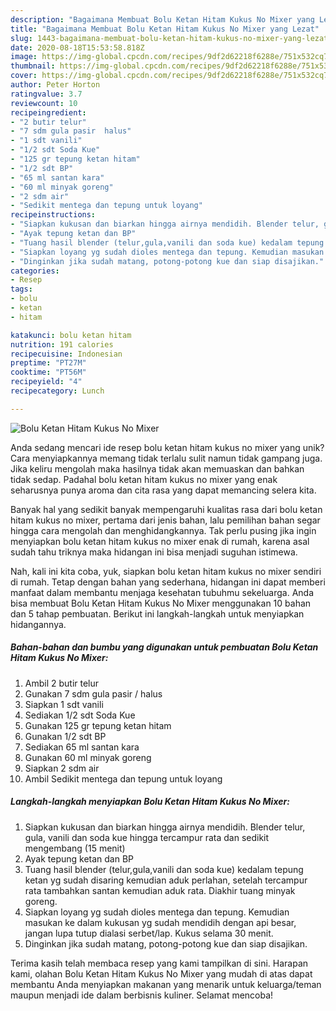 ```yaml
---
description: "Bagaimana Membuat Bolu Ketan Hitam Kukus No Mixer yang Lezat"
title: "Bagaimana Membuat Bolu Ketan Hitam Kukus No Mixer yang Lezat"
slug: 1443-bagaimana-membuat-bolu-ketan-hitam-kukus-no-mixer-yang-lezat
date: 2020-08-18T15:53:58.818Z
image: https://img-global.cpcdn.com/recipes/9df2d62218f6288e/751x532cq70/bolu-ketan-hitam-kukus-no-mixer-foto-resep-utama.jpg
thumbnail: https://img-global.cpcdn.com/recipes/9df2d62218f6288e/751x532cq70/bolu-ketan-hitam-kukus-no-mixer-foto-resep-utama.jpg
cover: https://img-global.cpcdn.com/recipes/9df2d62218f6288e/751x532cq70/bolu-ketan-hitam-kukus-no-mixer-foto-resep-utama.jpg
author: Peter Horton
ratingvalue: 3.7
reviewcount: 10
recipeingredient:
- "2 butir telur"
- "7 sdm gula pasir  halus"
- "1 sdt vanili"
- "1/2 sdt Soda Kue"
- "125 gr tepung ketan hitam"
- "1/2 sdt BP"
- "65 ml santan kara"
- "60 ml minyak goreng"
- "2 sdm air"
- "Sedikit mentega dan tepung untuk loyang"
recipeinstructions:
- "Siapkan kukusan dan biarkan hingga airnya mendidih. Blender telur, gula, vanili dan soda kue hingga tercampur rata dan sedikit mengembang (15 menit)"
- "Ayak tepung ketan dan BP"
- "Tuang hasil blender (telur,gula,vanili dan soda kue) kedalam tepung ketan yg sudah disaring kemudian aduk perlahan, setelah tercampur rata tambahkan santan kemudian aduk rata. Diakhir tuang minyak goreng."
- "Siapkan loyang yg sudah dioles mentega dan tepung. Kemudian masukan ke dalam kukusan yg sudah mendidih dengan api besar, jangan lupa tutup dialasi serbet/lap. Kukus selama 30 menit."
- "Dinginkan jika sudah matang, potong-potong kue dan siap disajikan."
categories:
- Resep
tags:
- bolu
- ketan
- hitam

katakunci: bolu ketan hitam 
nutrition: 191 calories
recipecuisine: Indonesian
preptime: "PT27M"
cooktime: "PT56M"
recipeyield: "4"
recipecategory: Lunch

---
```



![Bolu Ketan Hitam Kukus No Mixer](https://img-global.cpcdn.com/recipes/9df2d62218f6288e/751x532cq70/bolu-ketan-hitam-kukus-no-mixer-foto-resep-utama.jpg)

Anda sedang mencari ide resep bolu ketan hitam kukus no mixer yang unik? Cara menyiapkannya memang tidak terlalu sulit namun tidak gampang juga. Jika keliru mengolah maka hasilnya tidak akan memuaskan dan bahkan tidak sedap. Padahal bolu ketan hitam kukus no mixer yang enak seharusnya punya aroma dan cita rasa yang dapat memancing selera kita.



Banyak hal yang sedikit banyak mempengaruhi kualitas rasa dari bolu ketan hitam kukus no mixer, pertama dari jenis bahan, lalu pemilihan bahan segar hingga cara mengolah dan menghidangkannya. Tak perlu pusing jika ingin menyiapkan bolu ketan hitam kukus no mixer enak di rumah, karena asal sudah tahu triknya maka hidangan ini bisa menjadi suguhan istimewa.


Nah, kali ini kita coba, yuk, siapkan bolu ketan hitam kukus no mixer sendiri di rumah. Tetap dengan bahan yang sederhana, hidangan ini dapat memberi manfaat dalam membantu menjaga kesehatan tubuhmu sekeluarga. Anda bisa membuat Bolu Ketan Hitam Kukus No Mixer menggunakan 10 bahan dan 5 tahap pembuatan. Berikut ini langkah-langkah untuk menyiapkan hidangannya.

<!--inarticleads1-->

##### Bahan-bahan dan bumbu yang digunakan untuk pembuatan Bolu Ketan Hitam Kukus No Mixer:

1. Ambil 2 butir telur
1. Gunakan 7 sdm gula pasir / halus
1. Siapkan 1 sdt vanili
1. Sediakan 1/2 sdt Soda Kue
1. Gunakan 125 gr tepung ketan hitam
1. Gunakan 1/2 sdt BP
1. Sediakan 65 ml santan kara
1. Gunakan 60 ml minyak goreng
1. Siapkan 2 sdm air
1. Ambil Sedikit mentega dan tepung untuk loyang




<!--inarticleads2-->

##### Langkah-langkah menyiapkan Bolu Ketan Hitam Kukus No Mixer:

1. Siapkan kukusan dan biarkan hingga airnya mendidih. Blender telur, gula, vanili dan soda kue hingga tercampur rata dan sedikit mengembang (15 menit)
1. Ayak tepung ketan dan BP
1. Tuang hasil blender (telur,gula,vanili dan soda kue) kedalam tepung ketan yg sudah disaring kemudian aduk perlahan, setelah tercampur rata tambahkan santan kemudian aduk rata. Diakhir tuang minyak goreng.
1. Siapkan loyang yg sudah dioles mentega dan tepung. Kemudian masukan ke dalam kukusan yg sudah mendidih dengan api besar, jangan lupa tutup dialasi serbet/lap. Kukus selama 30 menit.
1. Dinginkan jika sudah matang, potong-potong kue dan siap disajikan.




Terima kasih telah membaca resep yang kami tampilkan di sini. Harapan kami, olahan Bolu Ketan Hitam Kukus No Mixer yang mudah di atas dapat membantu Anda menyiapkan makanan yang menarik untuk keluarga/teman maupun menjadi ide dalam berbisnis kuliner. Selamat mencoba!
